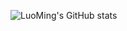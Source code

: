![LuoMing's GitHub stats](https://github-readme-stats.vercel.app/api?username=indomite&show_icons=true&theme=tokyonight)

